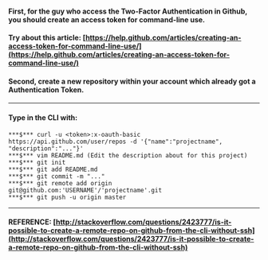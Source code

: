 #### First, for the guy who access the Two-Factor Authentication in Github, you should create an access token for command-line use. 
#### Try about this article: [https://help.github.com/articles/creating-an-access-token-for-command-line-use/](https://help.github.com/articles/creating-an-access-token-for-command-line-use/)

#### Second, create a new repository within your account which already got a Authentication Token.

------
#### Type in the CLI with:
    ***$*** curl -u <token>:x-oauth-basic https://api.github.com/user/repos -d '{"name":"projectname", "description":"..."}'
    ***$*** vim README.md (Edit the description about for this project)
    ***$*** git init
    ***$*** git add README.md
    ***$*** git commit -m "..."
    ***$*** git remote add origin git@github.com:'USERNAME'/'projectname'.git
    ***$*** git push -u origin master
------

#### REFERENCE: [http://stackoverflow.com/questions/2423777/is-it-possible-to-create-a-remote-repo-on-github-from-the-cli-without-ssh](http://stackoverflow.com/questions/2423777/is-it-possible-to-create-a-remote-repo-on-github-from-the-cli-without-ssh)
